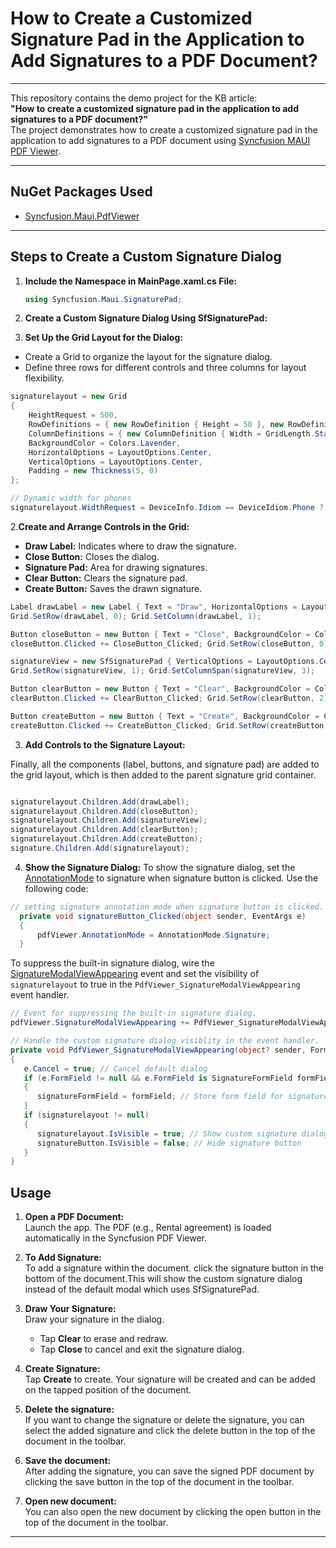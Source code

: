 # How to Create a Customized Signature Pad in the Application to Add Signatures to a PDF Document?

---

This repository contains the demo project for the KB article:  
**"How to create a customized signature pad in the application to add signatures to a PDF document?"**  
The project demonstrates how to create a customized signature pad in the application to add signatures to a PDF document using [Syncfusion MAUI PDF Viewer](https://www.syncfusion.com/maui-controls/maui-pdf-viewer).

---

## NuGet Packages Used

- [Syncfusion.Maui.PdfViewer](https://www.nuget.org/packages/Syncfusion.Maui.PdfViewer)

---

## Steps to Create a Custom Signature Dialog

1. **Include the Namespace in MainPage.xaml.cs File:**

   ```csharp
   using Syncfusion.Maui.SignaturePad;

2. **Create a Custom Signature Dialog Using SfSignaturePad:**

1. **Set Up the Grid Layout for the Dialog:**

- Create a Grid to organize the layout for the signature dialog.
- Define three rows for different controls and three columns for layout flexibility.

``` csharp
signaturelayout = new Grid
{
    HeightRequest = 500,
    RowDefinitions = { new RowDefinition { Height = 50 }, new RowDefinition { Height = GridLength.Star }, new RowDefinition { Height = 50 } },
    ColumnDefinitions = { new ColumnDefinition { Width = GridLength.Star }, new ColumnDefinition { Width = GridLength.Star }, new ColumnDefinition { Width = GridLength.Star } },
    BackgroundColor = Colors.Lavender,
    HorizontalOptions = LayoutOptions.Center,
    VerticalOptions = LayoutOptions.Center,
    Padding = new Thickness(5, 0)
};

// Dynamic width for phones
signaturelayout.WidthRequest = DeviceInfo.Idiom == DeviceIdiom.Phone ? (DeviceDisplay.MainDisplayInfo.Width / DeviceDisplay.MainDisplayInfo.Density) : 500;

```
2.**Create and Arrange Controls in the Grid:**

- **Draw Label:** Indicates where to draw the signature.
- **Close Button:** Closes the dialog.
- **Signature Pad:** Area for drawing signatures.
- **Clear Button:** Clears the signature pad.
- **Create Button:** Saves the drawn signature.

``` csharp
Label drawLabel = new Label { Text = "Draw", HorizontalOptions = LayoutOptions.Center, VerticalOptions = LayoutOptions.Center };
Grid.SetRow(drawLabel, 0); Grid.SetColumn(drawLabel, 1);

Button closeButton = new Button { Text = "Close", BackgroundColor = Color.FromArgb("#6750A4"), HorizontalOptions = LayoutOptions.End, VerticalOptions = LayoutOptions.Center };
closeButton.Clicked += CloseButton_Clicked; Grid.SetRow(closeButton, 0); Grid.SetColumn(closeButton, 2);

signatureView = new SfSignaturePad { VerticalOptions = LayoutOptions.Center, HorizontalOptions = LayoutOptions.Center, Background = Colors.White };
Grid.SetRow(signatureView, 1); Grid.SetColumnSpan(signatureView, 3);

Button clearButton = new Button { Text = "Clear", BackgroundColor = Color.FromArgb("#6750A4"), HorizontalOptions = LayoutOptions.Start, VerticalOptions = LayoutOptions.Center };
clearButton.Clicked += ClearButton_Clicked; Grid.SetRow(clearButton, 2); Grid.SetColumn(clearButton, 0);

Button createButton = new Button { Text = "Create", BackgroundColor = Color.FromArgb("#6750A4"), TextColor = Colors.White, HorizontalOptions = LayoutOptions.End, VerticalOptions = LayoutOptions.Center };
createButton.Clicked += CreateButton_Clicked; Grid.SetRow(createButton, 2); Grid.SetColumn(createButton, 2);

```
3. **Add Controls to the Signature Layout:**

Finally, all the components (label, buttons, and signature pad) are added to the grid layout, which is then added to the parent signature grid container.

```csharp

signaturelayout.Children.Add(drawLabel);
signaturelayout.Children.Add(closeButton);
signaturelayout.Children.Add(signatureView);
signaturelayout.Children.Add(clearButton);
signaturelayout.Children.Add(createButton);
signature.Children.Add(signaturelayout);

```
4. **Show the Signature Dialog:**
To show the signature dialog, set the [AnnotationMode](https://help.syncfusion.com/cr/maui/Syncfusion.Maui.PdfViewer.AnnotationMode.html) to signature when signature button is clicked. Use the following code:
```csharp 
// setting signature annotation mode when signature button is clicked.
  private void signatureButton_Clicked(object sender, EventArgs e)
  {
      pdfViewer.AnnotationMode = AnnotationMode.Signature;
  } 
```

To suppress the built-in signature dialog, wire the [SignatureModalViewAppearing](https://help.syncfusion.com/cr/maui/Syncfusion.Maui.PdfViewer.SfPdfViewer.html#Syncfusion_Maui_PdfViewer_SfPdfViewer_SignatureModalViewAppearing) event and set the visibility of `signaturelayout` to true in the `PdfViewer_SignatureModalViewAppearing` event handler. 

``` csharp
// Event for suppressing the built-in signature dialog.
pdfViewer.SignatureModalViewAppearing += PdfViewer_SignatureModalViewAppearing;

// Handle the custom signature dialog visiblity in the event handler.
private void PdfViewer_SignatureModalViewAppearing(object? sender, FormFieldModalViewAppearingEventArgs e)
{
   e.Cancel = true; // Cancel default dialog
   if (e.FormField != null && e.FormField is SignatureFormField formField)
   {
      signatureFormField = formField; // Store form field for signature placement
   }
   if (signaturelayout != null)
   {
      signaturelayout.IsVisible = true; // Show custom signature dialog
      signatureButton.IsVisible = false; // Hide signature button
   }
}
```
## Usage

1. **Open a PDF Document:**  
   Launch the app. The PDF (e.g., Rental agreement) is loaded automatically in the Syncfusion PDF Viewer.

2. **To Add Signature:**  
  To add a signature within the document. click the signature button in the bottom of the document.This will show the custom signature dialog instead of the default modal which uses SfSignaturePad.

3. **Draw Your Signature:**  
   Draw your signature in the dialog.  
   - Tap **Clear** to erase and redraw.
   - Tap **Close** to cancel and exit the signature dialog.

4. **Create Signature:**  
   Tap **Create** to create. Your signature will be created and can be added on the tapped position of the document.

5. **Delete the signature:**  
   If you want to change the signature or delete the signature, you can select the added signature and click the delete button in the top of the document in the toolbar. 

6. **Save the document:**  
   After adding the signature, you can save the signed PDF document by clicking the save button in the top of the document in the toolbar.

7. **Open new document:**  
   You can also open the new document by clicking the open button in the top of the document in the toolbar.
---